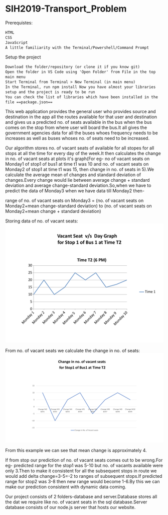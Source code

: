 # SIH2019-Transport_Problem

Prerequistes:

    HTML
    CSS
    JavaScript
    A little familiarity with the Terminal/Powershell/Command Prompt

Setup the project

    Download the folder/repository (or clone it if you know git)
    Open the folder in VS Code using 'Open Folder' from File in the top main menu
    Start Terminal from Terminal > New Terminal (in main menu)
    In the Terminal, run npm install Now you have almost your libraries setup and the project is ready to be run
    You can check the list of libraries which have been installed in the file ==package.json==

This web application provides the general user who provides source and destination in the app all the routes available for that user and destination and gives us a predicted no. of seats available in the bus when the bus comes on the stop from where user will board the bus.It all gives the government agencies data for all the buses whoes frequency needs to be increases as well as buses whoses no. of seats need to be increased.

Our algorithm stores no. of vacant seats of available for all stopes for all stops at all the time for every day of the week.It then calculates the change in no. of vacant seats at plots it's graph(For eg- no of vacant seats on Monday1 of stop1 of bus1 at time t1 was 10 and no. of vacant seats on Monday2 of stop1 at time t1 was 15, then change in no. of seats in 5).We calculate the average mean of changes and standard deviation of changes.Every change would lie between average change + standard deviation and average change-standard deviation.So,when we have to predict the data of Monday3 when we have data till Monday2 then-

range of no. of vacant seats on Monday3 = (no. of vacant seats on Monday2+mean change-standard deviation) to (no. of vacant seats on Monday2+mean change + standard deviation)

Storing data of no. of vacant seats:
![picture](/Graphs.png-page-0.png)

From no. of vacant seats we calculate the change in no. of seats:
![picture](/Presentation1.png)

From this example we can see that mean change is approximately 4.

If from stop our prediction of no. of vacant seats comes out to be wrong.For eg- predicted range for the stop1 was 5-10 but no. of vacants available were only 3.Then to make it consistent for all the subsequent stops in route we would add delta change=3-5=-2 to ranges of subsequent stops.If predicted range for stop2 was 3-8 then new range would become 1-6.By this we can make our prediction consistent with dynamic data coming.

Our project consists of 2 folders-database and server.Database stores all the dat we require like no. of vacant seats in the sql database.Server database consists of our node.js server that hosts our website.
